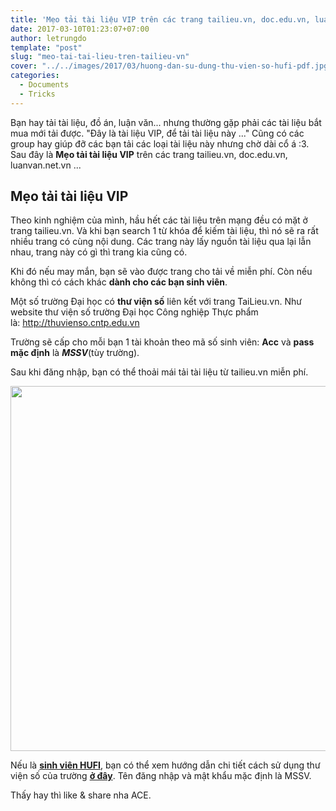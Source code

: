```yaml
---
title: 'Mẹo tải tài liệu VIP trên các trang tailieu.vn, doc.edu.vn, luanvan.net.vn'
date: 2017-03-10T01:23:07+07:00
author: letrungdo
template: "post"
slug: "meo-tai-tai-lieu-tren-tailieu-vn"
cover: "../../images/2017/03/huong-dan-su-dung-thu-vien-so-hufi-pdf.jpg"
categories:
  - Documents
  - Tricks
---
```

Bạn hay tải tài liệu, đồ án, luận văn... nhưng thường gặp phải các tài liệu bắt mua mới tải được. "Đây là tài liệu VIP, để tải tài liệu này ..." Cũng có các group hay giúp đỡ các bạn tải các loại tài liệu này nhưng chờ dài cổ á :3. Sau đây là **Mẹo tải tài liệu VIP** trên các trang tailieu.vn, doc.edu.vn, luanvan.net.vn ...

## **Mẹo tải tài liệu VIP**

Theo kinh nghiệm của mình, hầu hết các tài liệu trên mạng đều có mặt ở trang tailieu.vn. Và khi bạn search 1 từ khóa để kiếm tài liệu, thì nó sẽ ra rất nhiều trang có cùng nội dung. Các trang này lấy nguồn tài liệu qua lại lẫn nhau, trang này có gì thì trang kia cũng có.

Khi đó nếu may mắn, bạn sẽ vào được trang cho tải về miễn phí. Còn nếu không thì có cách khác **dành cho các bạn sinh viên**.

Một số trường Đại học có **thư viện số** liên kết với trang TaiLieu.vn. Như website thư viện số trường Đại học Công nghiệp Thực phẩm là: <a href="http://thuvienso.cntp.edu.vn/" target="_blank" rel="noopener">http://thuvienso.cntp.edu.vn</a>

Trường sẽ cấp cho mỗi bạn 1 tài khoản theo mã số sinh viên: **Acc** và **pass mặc định** là _**MSSV**_(tùy trường).

Sau khi đăng nhập, bạn có thể thoải mái tải tài liệu từ tailieu.vn miễn phí.

<img class="aligncenter size-full wp-image-1895" src="/media/2017/03/meo-tai-tai-lieu-vip.png" alt="" width="1101" height="584" srcset="/media/2017/03/meo-tai-tai-lieu-vip.png 1101w, /media/2017/03/meo-tai-tai-lieu-vip-768x407.png 768w" sizes="(max-width: 1101px) 100vw, 1101px" /> 

Nếu là <a href="/hufi" target="_blank" rel="noopener"><strong>sinh viên HUFI</strong></a>, bạn có thể xem hướng dẫn chi tiết cách sử dụng thư viện số của trường <a href="https://drive.google.com/file/d/10PB67ceWqRPMDsFynr-aBc0o9-mTbYPP/view?usp=sharing" target="_blank" rel="noopener"><strong>ở đây</strong></a>. Tên đăng nhập và mật khẩu mặc định là MSSV.

Thấy hay thì like & share nha ACE.